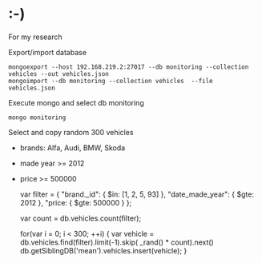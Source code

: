 # :-)

For my research

Export/import database

    mongoexport --host 192.168.219.2:27017 --db monitoring --collection vehicles --out vehicles.json
    mongoimport --db monitoring --collection vehicles  --file vehicles.json

Execute mongo and select db monitoring

    mongo monitoring

Select and copy random 300 vehicles
 - brands: Alfa, Audi, BMW, Skoda
 - made year >= 2012
 - price >= 500000

    var filter = {
        "brand._id": { $in: [1, 2, 5, 93] },
        "date_made_year": { $gte: 2012 },
        "price: { $gte: 500000 }
    };

    var count = db.vehicles.count(filter);

    for(var i = 0; i < 300; ++i) {
      var vehicle = db.vehicles.find(filter).limit(-1).skip( _rand() * count).next()
      db.getSiblingDB('mean').vehicles.insert(vehicle); }

